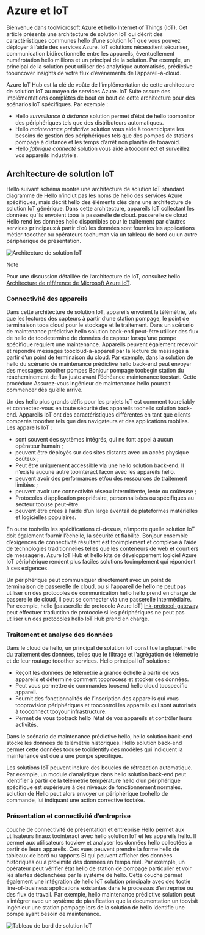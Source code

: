 
# <a name="azure-and-internet-of-things"></a>Azure et IoT

Bienvenue dans tooMicrosoft Azure et hello Internet of Things (IoT). Cet article présente une architecture de solution IoT qui décrit des caractéristiques communes hello d’une solution IoT que vous pouvez déployer à l’aide des services Azure. IoT solutions nécessitent sécuriser, communication bidirectionnelle entre les appareils, éventuellement numérotation hello millions et un principal de la solution. Par exemple, un principal de la solution peut utiliser des analytique automatisés, prédictive toouncover insights de votre flux d’événements de l’appareil-à-cloud.

Azure IoT Hub est la clé de voûte de l’implémentation de cette architecture de solution IoT au moyen de services Azure. IoT Suite assure des implémentations complètes de bout en bout de cette architecture pour des scénarios IoT spécifiques. Par exemple :

* Hello *surveillance à distance* solution permet d’état de hello toomonitor des périphériques tels que des distributeurs automatiques.
* Hello *maintenance prédictive* solution vous aide à tooanticipate les besoins de gestion des périphériques tels que des pompes de stations pompage à distance et les temps d’arrêt non planifié de tooavoid.
* Hello *fabrique connecté* solution vous aide à tooconnect et surveillez vos appareils industriels.

## <a name="iot-solution-architecture"></a>Architecture de solution IoT

Hello suivant schéma montre une architecture de solution IoT standard. diagramme de Hello n’inclut pas les noms de hello des services Azure spécifiques, mais décrit hello des éléments clés dans une architecture de solution IoT générique. Dans cette architecture, appareils IoT collectant les données qu’ils envoient tooa la passerelle de cloud. passerelle de cloud Hello rend les données hello disponibles pour le traitement par d’autres services principaux à partir d’où les données sont fournies les applications métier-tooother ou opérateurs toohuman via un tableau de bord ou un autre périphérique de présentation.

![Architecture de solution IoT][img-solution-architecture]

> [!NOTE]
> Pour une discussion détaillée de l’architecture de IoT, consultez hello [Architecture de référence de Microsoft Azure IoT][lnk-refarch].

### <a name="device-connectivity"></a>Connectivité des appareils

Dans cette architecture de solution IoT, appareils envoient la télémétrie, tels que les lectures des capteurs à partir d’une station pompage, le point de terminaison tooa cloud pour le stockage et le traitement. Dans un scénario de maintenance prédictive hello solution back-end peut-être utiliser des flux de hello de toodetermine de données de capteur lorsqu’une pompe spécifique requiert une maintenance. Appareils peuvent également recevoir et répondre messages toocloud-à-appareil par la lecture de messages à partir d’un point de terminaison du cloud. Par exemple, dans la solution de hello du scénario de maintenance prédictive hello back-end peut envoyer des messages tooother pompes Bonjour pompage toobegin station du réacheminement de flux juste avant l’échéance maintenance toostart. Cette procédure Assurez-vous ingénieur de maintenance hello pourrait commencer dès qu’elle arrive.

Un des hello plus grands défis pour les projets IoT est comment tooreliably et connectez-vous en toute sécurité des appareils toohello solution back-end. Appareils IoT ont des caractéristiques différentes en tant que clients comparés tooother tels que des navigateurs et des applications mobiles. Les appareils IoT :

* sont souvent des systèmes intégrés, qui ne font appel à aucun opérateur humain ;
* peuvent être déployés sur des sites distants avec un accès physique coûteux ;
* Peut être uniquement accessible via une hello solution back-end. Il n’existe aucune autre toointeract façon avec les appareils hello.
* peuvent avoir des performances et/ou des ressources de traitement limitées ;
* peuvent avoir une connectivité réseau intermittente, lente ou coûteuse ;
* Protocoles d’application propriétaire, personnalisées ou spécifiques au secteur toouse peut-être.
* peuvent être créés à l’aide d’un large éventail de plateformes matérielles et logicielles populaires.

En outre toohello les spécifications ci-dessus, n’importe quelle solution IoT doit également fournir l’échelle, la sécurité et fiabilité. Bonjour ensemble d’exigences de connectivité résultant est tooimplement et complexe à l’aide de technologies traditionnelles telles que les conteneurs de web et courtiers de messagerie. Azure IoT Hub et hello kits de développement logiciel Azure IoT périphérique rendent plus faciles solutions tooimplement qui répondent à ces exigences.

Un périphérique peut communiquer directement avec un point de terminaison de passerelle de cloud, ou si l’appareil de hello ne peut pas utiliser un des protocoles de communication hello hello prend en charge de passerelle de cloud, il peut se connecter via une passerelle intermédiaire. Par exemple, hello [passerelle de protocole Azure IoT] [ lnk-protocol-gateway] peut effectuer traduction de protocole si les périphériques ne peut pas utiliser un des protocoles hello IoT Hub prend en charge.

### <a name="data-processing-and-analytics"></a>Traitement et analyse des données

Dans le cloud de hello, un principal de solution IoT constitue la plupart hello du traitement des données, telles que le filtrage et l’agrégation de télémétrie et de leur routage tooother services. Hello principal IoT solution :

* Reçoit les données de télémétrie à grande échelle à partir de vos appareils et détermine comment tooprocess et stocker ces données. 
* Peut vous permettre de commandes toosend hello cloud toospecific appareil.
* Fournit des fonctionnalités de l’inscription des appareils qui vous tooprovision périphériques et toocontrol les appareils qui sont autorisés à tooconnect tooyour infrastructure.
* Permet de vous tootrack hello l’état de vos appareils et contrôler leurs activités.

Dans le scénario de maintenance prédictive hello, hello solution back-end stocke les données de télémétrie historiques. Hello solution back-end permet cette données toouse tooidentify des modèles qui indiquent la maintenance est due à une pompe spécifique.

Les solutions IoT peuvent inclure des boucles de rétroaction automatique. Par exemple, un module d’analytique dans hello solution back-end peut identifier à partir de la télémétrie température hello d’un périphérique spécifique est supérieure à des niveaux de fonctionnement normales. solution de Hello peut alors envoyer un périphérique toohello de commande, lui indiquant une action corrective tootake.

### <a name="presentation-and-business-connectivity"></a>Présentation et connectivité d’entreprise

couche de connectivité de présentation et entreprise Hello permet aux utilisateurs finaux toointeract avec hello solution IoT et les appareils hello. Il permet aux utilisateurs tooview et analyser les données hello collectées à partir de leurs appareils. Ces vues peuvent prendre la forme hello de tableaux de bord ou rapports BI qui peuvent afficher des données historiques ou à proximité des données en temps réel. Par exemple, un opérateur peut vérifier état hello de station de pompage particulier et voir les alertes déclenchées par le système de hello. Cette couche permet également une intégration de hello IoT solution principale avec des tootie line-of-business applications existantes dans le processus d’entreprise ou des flux de travail. Par exemple, hello maintenance prédictive solution peut s’intégrer avec un système de planification que la documentation un toovisit ingénieur une station pompage lors de la solution de hello identifie une pompe ayant besoin de maintenance.

![Tableau de bord de solution IoT][img-dashboard]

[img-solution-architecture]: ./media/iot-azure-and-iot/iot-reference-architecture.png
[img-dashboard]: ./media/iot-azure-and-iot/iot-suite.png

[lnk-machinelearning]: http://azure.microsoft.com/documentation/services/machine-learning/
[Azure IoT Suite]: http://azure.microsoft.com/solutions/iot
[lnk-protocol-gateway]:  ../articles/iot-hub/iot-hub-protocol-gateway.md
[lnk-refarch]: http://download.microsoft.com/download/A/4/D/A4DAD253-BC21-41D3-B9D9-87D2AE6F0719/Microsoft_Azure_IoT_Reference_Architecture.pdf
